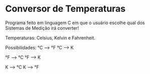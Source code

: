 # Conversor de Temperaturas
 Programa feito em linguagem C em que o usuário escolhe qual dos Sistemas de Medição irá converter!

 Temperaturas: Celsius, Kelvin e Fahrenheit.

 Possibilidades:
 °C --> °F
 °C -->  K
 
 °F --> °C
 °F -->  K

 K -->  °C
 K -->  °F
